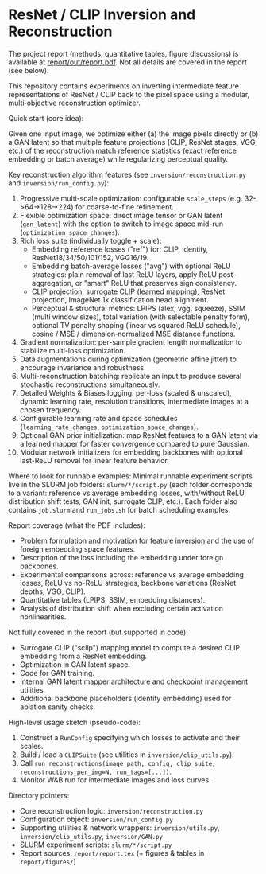 ResNet / CLIP Inversion and Reconstruction
================================================

The project report (methods, quantitative tables, figure discussions) is available at [report/out/report.pdf](report/out/report.pdf).
Not all details are covered in the report (see below).

This repository contains experiments on inverting intermediate feature representations of ResNet / CLIP back to the pixel space using a modular, multi‑objective reconstruction optimizer.

Quick start (core idea):

Given one input image, we optimize either (a) the image pixels directly or (b) a GAN latent so that multiple feature projections (CLIP, ResNet stages, VGG, etc.) of the reconstruction match reference statistics (exact reference embedding or batch average) while regularizing perceptual quality.

Key reconstruction algorithm features (see `inversion/reconstruction.py` and `inversion/run_config.py`):
1. Progressive multi-scale optimization: configurable `scale_steps` (e.g. 32->64->128->224) for coarse-to-fine refinement.
2. Flexible optimization space: direct image tensor or GAN latent (`gan_latent`) with the option to switch to image space mid-run (`optimization_space_changes`).
3. Rich loss suite (individually toggle + scale):
	- Embedding reference losses ("ref") for: CLIP, identity, ResNet18/34/50/101/152, VGG16/19.
	- Embedding batch-average losses ("avg") with optional ReLU strategies: plain removal of last ReLU layers, apply ReLU post-aggregation, or "smart" ReLU that preserves sign consistency.
	- CLIP projection, surrogate CLIP (learned mapping), ResNet projection, ImageNet 1k classification head alignment.
	- Perceptual & structural metrics: LPIPS (alex, vgg, squeeze), SSIM (multi window sizes), total variation (with selectable penalty form), optional TV penalty shaping (linear vs squared ReLU schedule), cosine / MSE / dimension‑normalized MSE distance functions.
4. Gradient normalization: per-sample gradient length normalization to stabilize multi-loss optimization.
5. Data augmentations during optimization (geometric affine jitter) to encourage invariance and robustness.
6. Multi-reconstruction batching: replicate an input to produce several stochastic reconstructions simultaneously.
7. Detailed Weights & Biases logging: per-loss (scaled & unscaled), dynamic learning rate, resolution transitions, intermediate images at a chosen frequency.
8. Configurable learning rate and space schedules (`learning_rate_changes`, `optimization_space_changes`).
9. Optional GAN prior initialization: map ResNet features to a GAN latent via a learned mapper for faster convergence compared to pure Gaussian.
10. Modular network initializers for embedding backbones with optional last-ReLU removal for linear feature behavior.

Where to look for runnable examples:
Minimal runnable experiment scripts live in the SLURM job folders: `slurm/*/script.py` (each folder corresponds to a variant: reference vs average embedding losses, with/without ReLU, distribution shift tests, GAN init, surrogate CLIP, etc.).
Each folder also contains `job.slurm` and `run_jobs.sh` for batch scheduling examples.

Report coverage (what the PDF includes):
- Problem formulation and motivation for feature inversion and the use of foreign embedding space features.
- Description of the loss including the embedding under foreign backbones.
- Experimental comparisons across: reference vs average embedding losses, ReLU vs no-ReLU strategies, backbone variations (ResNet depths, VGG, CLIP).
- Quantitative tables (LPIPS, SSIM, embedding distances).
- Analysis of distribution shift when excluding certain activation nonlinearities.

Not fully covered in the report (but supported in code):
- Surrogate CLIP ("sclip") mapping model to compute a desired CLIP embedding from a ResNet embedding.
- Optimization in GAN latent space.
- Code for GAN training.
- Internal GAN latent mapper architecture and checkpoint management utilities.
- Additional backbone placeholders (identity embedding) used for ablation sanity checks.

High-level usage sketch (pseudo-code):
1. Construct a `RunConfig` specifying which losses to activate and their scales.
2. Build / load a `CLIPSuite` (see utilities in `inversion/clip_utils.py`).
3. Call `run_reconstructions(image_path, config, clip_suite, reconstructions_per_img=N, run_tags=[...])`.
4. Monitor W&B run for intermediate images and loss curves.

Directory pointers:
- Core reconstruction logic: `inversion/reconstruction.py`
- Configuration object: `inversion/run_config.py`
- Supporting utilities & network wrappers: `inversion/utils.py`, `inversion/clip_utils.py`, `inversion/GAN.py`
- SLURM experiment scripts: `slurm/*/script.py`
- Report sources: `report/report.tex` (+ figures & tables in `report/figures/`)
